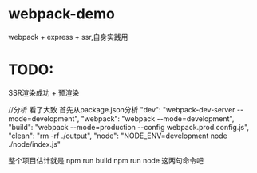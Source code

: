 # webpack-demo
webpack + express + ssr,自身实践用


# TODO:
  SSR渲染成功 + 预渲染


//分析
看了大致
首先从package.json分析
    "dev": "webpack-dev-server --mode=development",
    "webpack": "webpack --mode=development", 
    "build": "webpack --mode=production --config webpack.prod.config.js",
    "clean": "rm -rf ./output",
    "node": "NODE_ENV=development node ./node/index.js"

整个项目估计就是  npm run build npm run node 这两句命令吧



